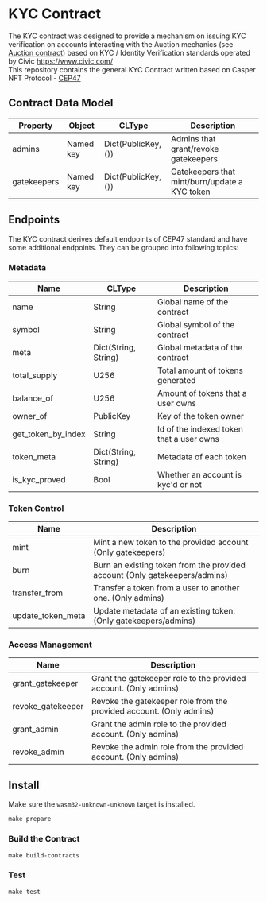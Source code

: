 # KYC Contract

The KYC contract was designed to provide a mechanism on issuing KYC verification on accounts interacting with the Auction mechanics (see [Auction contract]()) based on KYC / Identity Verification standards operated by Civic https://www.civic.com/  
This repository contains the general KYC Contract written based on Casper NFT Protocol - [CEP47](https://github.com/casper-ecosystem/casper-nft-cep47)

## Contract Data Model
| Property | Object | CLType | Description |
| --- | --- | --- | --- |
| admins | Named key | Dict(PublicKey, ()) | Admins that grant/revoke gatekeepers |
| gatekeepers | Named key | Dict(PublicKey, ()) | Gatekeepers that mint/burn/update a KYC token |

## Endpoints
The KYC contract derives default endpoints of CEP47 standard and have some additional endpoints.
They can be grouped into following topics:

### Metadata
| Name | CLType | Description |
| --- | --- | --- |
| name | String | Global name of the contract |
| symbol | String | Global symbol of the contract |
| meta | Dict(String, String) | Global metadata of the contract |
| total_supply | U256 | Total amount of tokens generated |
| balance_of | U256 | Amount of tokens that a user owns |
| owner_of | PublicKey | Key of the token owner |
| get_token_by_index | String | Id of the indexed token that a user owns |
| token_meta | Dict(String, String) | Metadata of each token |
| is_kyc_proved | Bool | Whether an account is kyc'd or not |

### Token Control
| Name | Description |
| --- | --- |
| mint | Mint a new token to the provided account (Only gatekeepers) |
| burn | Burn an existing token from the provided account (Only gatekeepers/admins) |
| transfer_from | Transfer a token from a user to another one. (Only admins) |
| update_token_meta | Update metadata of an existing token. (Only gatekeepers/admins) |

### Access Management
| Name | Description |
| --- | --- |
| grant_gatekeeper | Grant the gatekeeper role to the provided account. (Only admins) |
| revoke_gatekeeper | Revoke the gatekeeper role from the provided account. (Only admins) |
| grant_admin | Grant the admin role to the provided account. (Only admins) |
| revoke_admin | Revoke the admin role from the provided account. (Only admins) |

## Install
Make sure the `wasm32-unknown-unknown` target is installed.
```
make prepare
```

### Build the Contract
```
make build-contracts
```

### Test
```
make test
```
